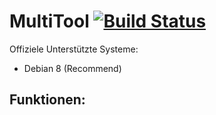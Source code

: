 # MultiTool [![Build Status](https://travis-ci.org/BigsumoDev/MultiTool.svg?branch=master)](https://travis-ci.org/BigsumoDev/MultiTool)

Offiziele Unterstützte Systeme:

- Debian 8 (Recommend)

Funktionen:
  -
